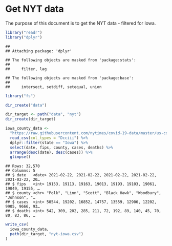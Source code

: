Get NYT data
================

The purpose of this document is to get the NYT data - filtered for Iowa.

``` r
library("readr")
library("dplyr")
```

    ## 
    ## Attaching package: 'dplyr'

    ## The following objects are masked from 'package:stats':
    ## 
    ##     filter, lag

    ## The following objects are masked from 'package:base':
    ## 
    ##     intersect, setdiff, setequal, union

``` r
library("fs")
```

``` r
dir_create("data")

dir_target <- path("data", "nyt")
dir_create(dir_target)
```

``` r
iowa_county_data <- 
  "https://raw.githubusercontent.com/nytimes/covid-19-data/master/us-counties.csv" %>%
  read_csv(col_types = "Dcciii") %>%
  dplyr::filter(state == "Iowa") %>%
  select(date, fips, county, cases, deaths) %>%
  arrange(desc(date), desc(cases)) %>%
  glimpse()
```

    ## Rows: 32,570
    ## Columns: 5
    ## $ date   <date> 2021-02-22, 2021-02-22, 2021-02-22, 2021-02-22, 2021-02-22, 20…
    ## $ fips   <int> 19153, 19113, 19163, 19013, 19193, 19103, 19061, 19049, 19155, …
    ## $ county <chr> "Polk", "Linn", "Scott", "Black Hawk", "Woodbury", "Johnson", "…
    ## $ cases  <int> 50544, 19202, 16852, 14757, 13559, 12906, 12202, 9905, 9666, 93…
    ## $ deaths <int> 542, 309, 202, 285, 211, 72, 192, 89, 140, 45, 70, 80, 83, 86, …

``` r
write_csv(
  iowa_county_data,
  path(dir_target, "nyt-iowa.csv")
)
```
